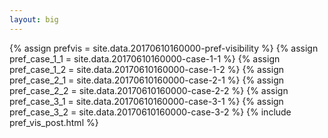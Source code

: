 ```yaml
---
layout: big
---
```

{% assign prefvis = site.data.20170610160000-pref-visibility %}
{% assign pref_case_1_1 = site.data.20170610160000-case-1-1 %}
{% assign pref_case_1_2 = site.data.20170610160000-case-1-2 %}
{% assign pref_case_2_1 = site.data.20170610160000-case-2-1 %}
{% assign pref_case_2_2 = site.data.20170610160000-case-2-2 %}
{% assign pref_case_3_1 = site.data.20170610160000-case-3-1 %}
{% assign pref_case_3_2 = site.data.20170610160000-case-3-2 %}
{% include pref_vis_post.html %}
